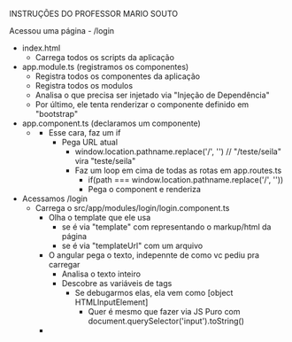 INSTRUÇÕES DO PROFESSOR MARIO SOUTO

Acessou uma página - /login
- index.html
  - Carrega todos os scripts da aplicação
- app.module.ts (registramos os componentes)
  - Registra todos os componentes da aplicação
  - Registra todos os modulos
  - Analisa o que precisa ser injetado via "Injeção de Dependência"
  - Por último, ele tenta renderizar o componente definido em "bootstrap"
- app.component.ts (declaramos um componente)
  - <router-outlet></router-outlet>
    - Esse cara, faz um if
      - Pega URL atual
        - window.location.pathname.replace('/', '') // "/teste/seila" vira "teste/seila"
        - Faz um loop em cima de todas as rotas em app.routes.ts 
          - if(path === window.location.pathname.replace('/', ''))
          - Pega o component e renderiza
- Acessamos /login
  - Carrega o src/app/modules/login/login.component.ts
    - Olha o template que ele usa
      - se é via "template" com representando o markup/html da página
      - se é via "templateUrl" com um arquivo
    - O angular pega o texto, indepennte de como vc pediu pra carregar
      - Analisa o texto inteiro
      - Descobre as variáveis de tags
        - Se debugarmos elas, ela vem como [object HTMLInputElement]
          - Quer é mesmo que fazer via JS Puro com document.querySelector('input').toString()
    - 
